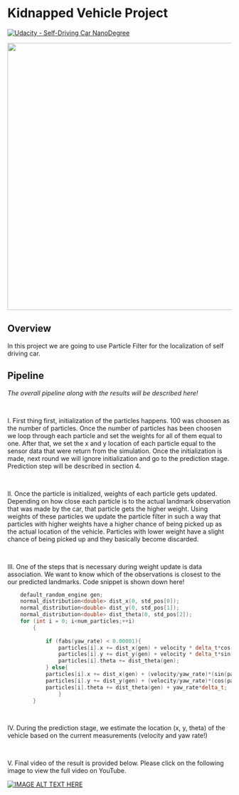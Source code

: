 # Kidnapped Vehicle Project

[![Udacity - Self-Driving Car NanoDegree](https://s3.amazonaws.com/udacity-sdc/github/shield-carnd.svg)](http://www.udacity.com/drive)



<p align="center">
<img src="https://j.gifs.com/L8DDWg.gif" width = "600" />
</p>


Overview
---


In this project we are going to use Particle Filter for the localization of self driving car.


Pipeline
---


*The overall pipeline along with the results will be described here!*

<br>

I. First thing first, initialization of the particles happens. 100 was choosen as the number of particles. Once the number of particles has been choosen we loop through each particle and set the weights for all of them equal to one. After that, we set the x and y location of each particle equal to the sensor data that were return from the simulation. Once the initialization is made, next round we will ignore initialization and go to the prediction stage. Prediction step will be described in section 4.


</br>


II. Once the particle is initialized, weights of each particle gets updated. Depending on how close each particle is to the actual landmark observation that was made by the car, that particle gets the higher weight. Using weights of these particles we update the particle filter in such a way that particles with higher weights have a higher chance of being picked up as the actual location of the vehicle. Particles with lower weight have a slight chance of being picked up and they basically become discarded.


</br>

III. One of the steps that is necessary during weight update is data association. We want to know which of the observations is closest to the our predicted landmarks. Code snippet is shown down here!
</br>
```cpp
	default_random_engine gen;
	normal_distribution<double> dist_x(0, std_pos[0]);
    normal_distribution<double> dist_y(0, std_pos[1]);
    normal_distribution<double> dist_theta(0, std_pos[2]);
	for (int i = 0; i<num_particles;++i) 
	    {
	    	
			if (fabs(yaw_rate) < 0.00001){
				particles[i].x += dist_x(gen) + velocity * delta_t*cos(particles[i].theta);
				particles[i].y += dist_y(gen) + velocity * delta_t*sin(particles[i].theta);
				particles[i].theta += dist_theta(gen);
			} else{
	    	particles[i].x += dist_x(gen) + (velocity/yaw_rate)*(sin(particles[i].theta+yaw_rate*delta_t)-sin(particles[i].theta));
	    	particles[i].y += dist_y(gen) + (velocity/yaw_rate)*(cos(particles[i].theta)-cos(particles[i].theta+yaw_rate*delta_t));
	    	particles[i].theta += dist_theta(gen) + yaw_rate*delta_t;
	    		}
	    }
```
</br>

IV. During the prediction stage, we estimate the location (x, y, theta) of the vehicle based on the current measurements (velocity and yaw rate!)


</br>


V. Final video of the result is provided below. Please click on the following image to view the full video on YouTube. 
</br>

[![IMAGE ALT TEXT HERE](https://img.youtube.com/vi/jh6S3Ta3iMs/0.jpg)](https://www.youtube.com/watch?v=jh6S3Ta3iMs)

</br>
<br></br>